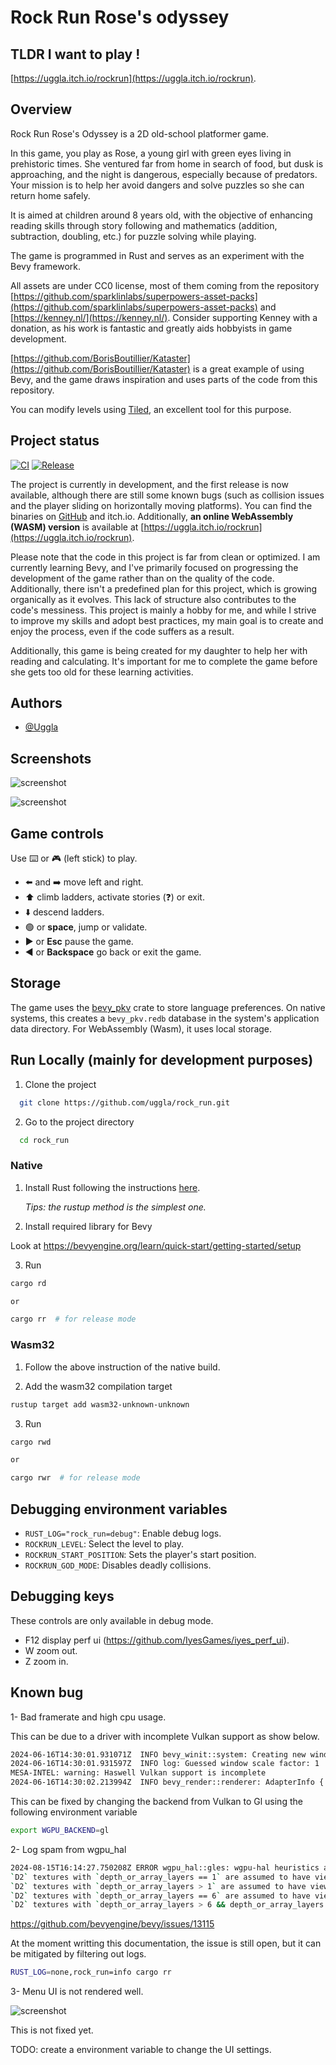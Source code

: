 # Rock Run Rose's odyssey

## TLDR I want to play !

[https://uggla.itch.io/rockrun](https://uggla.itch.io/rockrun).

## Overview

Rock Run Rose's Odyssey is a 2D old-school platformer game.

In this game, you play as Rose, a young girl with green eyes living in
prehistoric times. She ventured far from home in search of food, but
dusk is approaching, and the night is dangerous, especially because of
predators. Your mission is to help her avoid dangers and solve puzzles so
she can return home safely.

It is aimed at children around 8 years old, with the objective of enhancing
reading skills through story following and mathematics (addition, subtraction,
doubling, etc.) for puzzle solving while playing.

The game is programmed in Rust and serves as an experiment with the Bevy
framework.

All assets are under CC0 license, most of them coming from the repository
[https://github.com/sparklinlabs/superpowers-asset-packs](https://github.com/sparklinlabs/superpowers-asset-packs)
and [https://kenney.nl/](https://kenney.nl/).
Consider supporting Kenney with a donation, as his work is fantastic and
greatly aids hobbyists in game development.

[https://github.com/BorisBoutillier/Kataster](https://github.com/BorisBoutillier/Kataster)
is a great example of using Bevy, and the game draws inspiration and uses
parts of the code from this repository.

You can modify levels using [Tiled](https://www.mapeditor.org/), an excellent tool for this purpose.

## Project status

[![CI](https://github.com/uggla/rock_run/actions/workflows/ci.yaml/badge.svg)](https://github.com/uggla/rock_run/actions/workflows/ci.yaml)
[![Release](https://github.com/uggla/rock_run/actions/workflows/release.yaml/badge.svg)](https://github.com/uggla/rock_run/actions/workflows/release.yaml)

The project is currently in development, and the first release is now
available, although there are still some known bugs (such as collision
issues and the player sliding on horizontally moving platforms). You
can find the binaries on [GitHub](https://github.com/uggla/rock_run) and
itch.io. Additionally, **an online WebAssembly (WASM) version** is available at
[https://uggla.itch.io/rockrun](https://uggla.itch.io/rockrun).

Please note that the code in this project is far from clean or
optimized. I am currently learning Bevy, and I've primarily focused
on progressing the development of the game rather than on the quality
of the code. Additionally, there isn't a predefined plan for this
project, which is growing organically as it evolves. This lack of
structure also contributes to the code's messiness. This project is
mainly a hobby for me, and while I strive to improve my skills and
adopt best practices, my main goal is to create and enjoy the process,
even if the code suffers as a result.

Additionally, this game is being created for my daughter to help her with
reading and calculating. It's important for me to complete the game before
she gets too old for these learning activities.

## Authors

- [@Uggla](https://www.github.com/Uggla)

## Screenshots

![screenshot](images/screenshot-01.png)

![screenshot](images/screenshot-02.png)

## Game controls

Use ⌨️ or 🎮 (left stick) to play.

- ⬅️ and ➡️ move left and right.
- ⬆️ climb ladders, activate stories (❓️) or exit.
- ⬇️ descend ladders.
- 🟢 or **space**, jump or validate.
- ▶️ or **Esc** pause the game.
- ◀️ or **Backspace** go back or exit the game.

## Storage

The game uses the [bevy_pkv](https://docs.rs/bevy_pkv/0.11.1/bevy_pkv)
crate to store language preferences. On native systems, this creates a
`bevy_pkv.redb` database in the system's application data directory. For
WebAssembly (Wasm), it uses local storage.

## Run Locally (mainly for development purposes)

1. Clone the project

```bash
  git clone https://github.com/uggla/rock_run.git
```

2. Go to the project directory

```bash
  cd rock_run
```

### Native

1. Install Rust following the instructions [here](https://www.rust-lang.org/fr/learn/get-started).

   _Tips: the rustup method is the simplest one._

2. Install required library for Bevy

Look at https://bevyengine.org/learn/quick-start/getting-started/setup

3. Run

```bash
cargo rd

or

cargo rr  # for release mode
```

### Wasm32

1. Follow the above instruction of the native build.

2. Add the wasm32 compilation target

```bash
rustup target add wasm32-unknown-unknown
```

3. Run

```bash
cargo rwd

or

cargo rwr  # for release mode
```

## Debugging environment variables

- `RUST_LOG="rock_run=debug"`: Enable debug logs.
- `ROCKRUN_LEVEL`: Select the level to play.
- `ROCKRUN_START_POSITION`: Sets the player's start position.
- `ROCKRUN_GOD_MODE`: Disables deadly collisions.

## Debugging keys

These controls are only available in debug mode.

- F12 display perf ui (https://github.com/IyesGames/iyes_perf_ui).
- W zoom out.
- Z zoom in.

## Known bug

1- Bad framerate and high cpu usage.

This can be due to a driver with incomplete Vulkan support as show below.

```bash
2024-06-16T14:30:01.931071Z  INFO bevy_winit::system: Creating new window "RockRun: Rose's Odyssey" (0v1)
2024-06-16T14:30:01.931597Z  INFO log: Guessed window scale factor: 1
MESA-INTEL: warning: Haswell Vulkan support is incomplete
2024-06-16T14:30:02.213994Z  INFO bevy_render::renderer: AdapterInfo { name: "llvmpipe (LLVM 18.1.6, 256 bits)", vendor: 65541, device: 0, device_type: Cpu, driver: "llvmpipe", driver_info: "Mesa 24.1.1 (LLVM 18.1.6)", backend: Vulkan }
```

This can be fixed by changing the backend from Vulkan to Gl using the following environment variable

```bash
export WGPU_BACKEND=gl
```

2- Log spam from wgpu_hal

```bash
2024-08-15T16:14:27.750208Z ERROR wgpu_hal::gles: wgpu-hal heuristics assumed that the view dimension will be equal to `Cube` rather than `CubeArray`.
`D2` textures with `depth_or_array_layers == 1` are assumed to have view dimension `D2`
`D2` textures with `depth_or_array_layers > 1` are assumed to have view dimension `D2Array`
`D2` textures with `depth_or_array_layers == 6` are assumed to have view dimension `Cube`
`D2` textures with `depth_or_array_layers > 6 && depth_or_array_layers % 6 == 0` are assumed to have view dimension `CubeArray`
```

https://github.com/bevyengine/bevy/issues/13115

At the moment writting this documentation, the issue is still open, but it can be mitigated by filtering out logs.

```bash
RUST_LOG=none,rock_run=info cargo rr
```

3- Menu UI is not rendered well.

![screenshot](images/menu-failure-01.png)

This is not fixed yet.

TODO: create a environment variable to change the UI settings.
